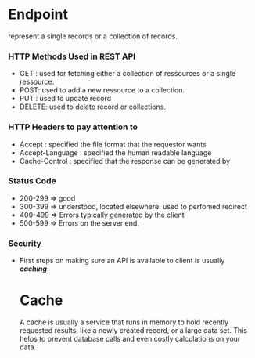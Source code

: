 # Endpoint

represent a single records or a collection of records.

### HTTP Methods Used in REST API
  - GET : used for fetching either a collection of ressources or a single ressource.
  - POST: used to add a new ressource to a collection.
  - PUT : used to update record
  - DELETE: used to delete record or collections.
  
### HTTP Headers to pay attention to
  - Accept : specified the file format that the requestor wants
  - Accept-Language : specified the human readable language
  - Cache-Control : specified that the response can be generated by
  
### Status Code
  - 200-299 => good
  - 300-399 => understood, located elsewhere. used to perfomed redirect 
  - 400-499 => Errors typically generated by the client
  - 500-599 => Errors on the server end.
  
### Security
- First steps on making sure an API is available to client is usually ***caching***.
  
  # Cache
  A cache is usually a service that runs in memory to hold recently requested results, like a newly created record, or a large data set.
This helps to prevent database calls and even costly calculations on your data.

